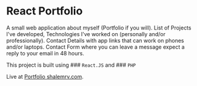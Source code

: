 # React Portfolio

A small web application about myself (Portfolio if you will).
List of Projects I've developed,
Technologies I've worked on (personally and/or professionally).
Contact Details with app links that can work on phones and/or laptops.
Contact Form where you can leave a message expect a reply to your email in 48 hours.

This project is built using ### `React.JS` and ### `PHP`

Live at [Portfolio shalemrv.com](https://www.shalemrv.com).
